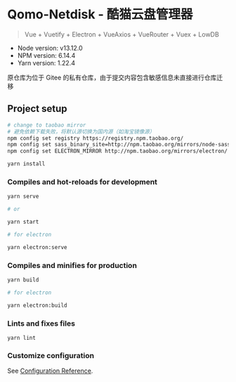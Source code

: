 # Qomo-Netdisk - 酷猫云盘管理器

> Vue + Vuetify + Electron + VueAxios + VueRouter + Vuex + LowDB

- Node version: v13.12.0
- NPM version: 6.14.4
- Yarn version: 1.22.4

原仓库为位于 Gitee 的私有仓库，由于提交内容包含敏感信息未直接进行仓库迁移

## Project setup

```bash
# change to taobao mirror
# 避免依赖下载失败，将默认源切换为国内源（如淘宝镜像源）
npm config set registry https://registry.npm.taobao.org/
npm config set sass_binary_site=http://npm.taobao.org/mirrors/node-sass
npm config set ELECTRON_MIRROR http://npm.taobao.org/mirrors/electron/

yarn install
```

### Compiles and hot-reloads for development

```bash
yarn serve

# or

yarn start

# for electron

yarn electron:serve
```

### Compiles and minifies for production

```bash
yarn build

# for electron

yarn electron:build
```

### Lints and fixes files

```
yarn lint
```

### Customize configuration

See [Configuration Reference](https://cli.vuejs.org/config/).
